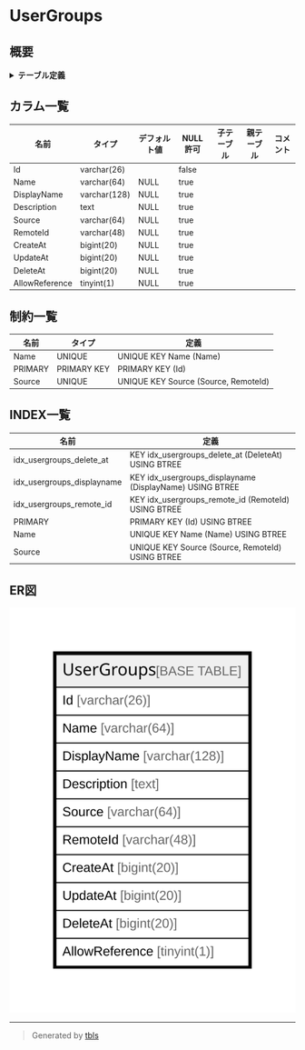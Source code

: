 # UserGroups

## 概要

<details>
<summary><strong>テーブル定義</strong></summary>

```sql
CREATE TABLE `UserGroups` (
  `Id` varchar(26) NOT NULL,
  `Name` varchar(64) DEFAULT NULL,
  `DisplayName` varchar(128) DEFAULT NULL,
  `Description` text DEFAULT NULL,
  `Source` varchar(64) DEFAULT NULL,
  `RemoteId` varchar(48) DEFAULT NULL,
  `CreateAt` bigint(20) DEFAULT NULL,
  `UpdateAt` bigint(20) DEFAULT NULL,
  `DeleteAt` bigint(20) DEFAULT NULL,
  `AllowReference` tinyint(1) DEFAULT NULL,
  PRIMARY KEY (`Id`),
  UNIQUE KEY `Name` (`Name`),
  UNIQUE KEY `Source` (`Source`,`RemoteId`),
  KEY `idx_usergroups_remote_id` (`RemoteId`),
  KEY `idx_usergroups_delete_at` (`DeleteAt`),
  KEY `idx_usergroups_displayname` (`DisplayName`)
) ENGINE=InnoDB DEFAULT CHARSET=utf8mb4
```

</details>

## カラム一覧

| 名前             | タイプ          | デフォルト値       | NULL許可   | 子テーブル      | 親テーブル      | コメント     |
| -------------- | ------------ | ------------ | -------- | ---------- | ---------- | -------- |
| Id             | varchar(26)  |              | false    |            |            |          |
| Name           | varchar(64)  | NULL         | true     |            |            |          |
| DisplayName    | varchar(128) | NULL         | true     |            |            |          |
| Description    | text         | NULL         | true     |            |            |          |
| Source         | varchar(64)  | NULL         | true     |            |            |          |
| RemoteId       | varchar(48)  | NULL         | true     |            |            |          |
| CreateAt       | bigint(20)   | NULL         | true     |            |            |          |
| UpdateAt       | bigint(20)   | NULL         | true     |            |            |          |
| DeleteAt       | bigint(20)   | NULL         | true     |            |            |          |
| AllowReference | tinyint(1)   | NULL         | true     |            |            |          |

## 制約一覧

| 名前      | タイプ         | 定義                                   |
| ------- | ----------- | ------------------------------------ |
| Name    | UNIQUE      | UNIQUE KEY Name (Name)               |
| PRIMARY | PRIMARY KEY | PRIMARY KEY (Id)                     |
| Source  | UNIQUE      | UNIQUE KEY Source (Source, RemoteId) |

## INDEX一覧

| 名前                         | 定義                                                       |
| -------------------------- | -------------------------------------------------------- |
| idx_usergroups_delete_at   | KEY idx_usergroups_delete_at (DeleteAt) USING BTREE      |
| idx_usergroups_displayname | KEY idx_usergroups_displayname (DisplayName) USING BTREE |
| idx_usergroups_remote_id   | KEY idx_usergroups_remote_id (RemoteId) USING BTREE      |
| PRIMARY                    | PRIMARY KEY (Id) USING BTREE                             |
| Name                       | UNIQUE KEY Name (Name) USING BTREE                       |
| Source                     | UNIQUE KEY Source (Source, RemoteId) USING BTREE         |

## ER図

![er](UserGroups.svg)

---

> Generated by [tbls](https://github.com/k1LoW/tbls)
